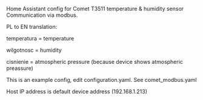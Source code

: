 Home Assistant config for Comet T3511 temperature & humidity sensor
Communication via modbus.

PL to EN translation:

temperatura = temperature

wilgotnosc = humidity

cisnienie = atmospheric pressure (because device shows atmospheric preassure)


This is an example config, edit configuration.yaml.
See comet_modbus.yaml


Host IP address is default device address (192.168.1.213)
